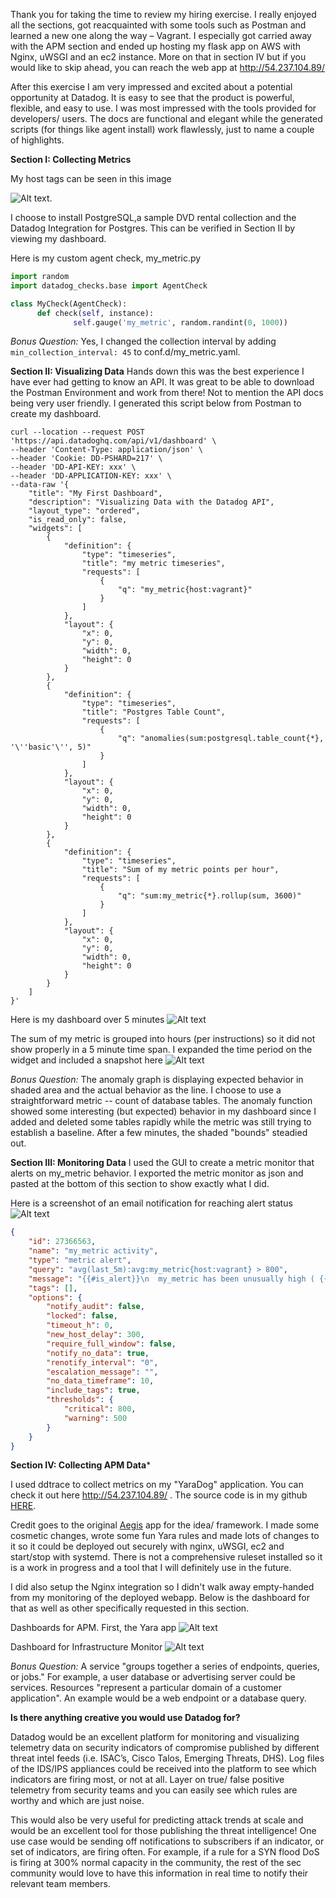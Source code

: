 Thank you for taking the time to review my hiring exercise. I really enjoyed all the sections, got reacquainted with some tools such as Postman and learned a new one along the way – Vagrant. I especially got carried away with the APM section and ended up hosting my flask app on AWS with Nginx, uWSGI and an ec2 instance. More on that in section IV but if you would like to skip ahead, you can reach the web app at http://54.237.104.89/

After this exercise I am very impressed and excited about a potential opportunity at Datadog. It is easy to see that the product is powerful, flexible, and easy to use. I was most impressed with the tools provided for developers/ users. The docs are functional and elegant while the generated scripts (for things like agent install) work flawlessly, just to name a couple of highlights.

**Section I: Collecting Metrics**

My host tags can be seen in this image

![Alt text](https://la-psql-zebra.s3.amazonaws.com/DD_host_tags.PNG).

I choose to install PostgreSQL,a sample DVD rental collection and the Datadog Integration for Postgres. This can be verified in Section II by viewing my dashboard.

Here is my custom agent check, my_metric.py
```python
import random
import datadog_checks.base import AgentCheck

class MyCheck(AgentCheck):
      def check(self, instance):
              self.gauge('my_metric', random.randint(0, 1000))
```

*Bonus Question:*  Yes, I changed the collection interval by adding `min_collection_interval: 45` to conf.d/my_metric.yaml.

**Section II: Visualizing Data**
Hands down this was the best experience I have ever had getting to know an API. It was great to be able to download the Postman Environment and work from there! Not to mention the API docs being very user friendly. I generated this script below from Postman to create my dashboard.

```
curl --location --request POST 'https://api.datadoghq.com/api/v1/dashboard' \
--header 'Content-Type: application/json' \
--header 'Cookie: DD-PSHARD=217' \
--header 'DD-API-KEY: xxx' \
--header 'DD-APPLICATION-KEY: xxx' \
--data-raw '{
    "title": "My First Dashboard",
    "description": "Visualizing Data with the Datadog API",
    "layout_type": "ordered",
    "is_read_only": false,
    "widgets": [
        {
            "definition": {
                "type": "timeseries",
                "title": "my metric timeseries",
                "requests": [
                    {
                        "q": "my_metric{host:vagrant}"
                    }
                ]
            },
            "layout": {
                "x": 0,
                "y": 0,
                "width": 0,
                "height": 0
            }
        },
        {
            "definition": {
                "type": "timeseries",
                "title": "Postgres Table Count",
                "requests": [
                    {
                        "q": "anomalies(sum:postgresql.table_count{*}, '\''basic'\'', 5)"
                    }
                ]
            },
            "layout": {
                "x": 0,
                "y": 0,
                "width": 0,
                "height": 0
            }
        },
        {
            "definition": {
                "type": "timeseries",
                "title": "Sum of my metric points per hour",
                "requests": [
                    {
                        "q": "sum:my_metric{*}.rollup(sum, 3600)"
                    }
                ]
            },
            "layout": {
                "x": 0,
                "y": 0,
                "width": 0,
                "height": 0
            }
        }
    ]
}'
```
Here is my dashboard over 5 minutes
![Alt text](https://la-psql-zebra.s3.amazonaws.com/my_first_dashboard.PNG)

The sum of my metric is grouped into hours (per instructions) so it did not show properly in a 5 minute time span. I expanded the time period on the widget and included a snapshot here 
![Alt text](https://la-psql-zebra.s3.amazonaws.com/Sum_of_metric_per_hr.PNG)

*Bonus Question:* The anomaly graph is displaying expected behavior in shaded area and the actual behavior as the line. I choose to use a straightforward metric -- count of database tables. The anomaly function showed some interesting (but expected) behavior in my dashboard since I added and deleted some tables rapidly while the metric was still trying to establish a baseline. After a few minutes, the shaded "bounds" steadied out.

**Section III: Monitoring Data**
I used the GUI to create a metric monitor that alerts on my_metric behavior. I exported the metric monitor as json and pasted at the bottom of this section to show exactly what I did. 

Here is a screenshot of an email notification for reaching alert status
![Alt text](https://la-psql-zebra.s3.amazonaws.com/my_metric_alert.PNG)

```json
{
	"id": 27366563,
	"name": "my_metric activity",
	"type": "metric alert",
	"query": "avg(last_5m):avg:my_metric{host:vagrant} > 800",
	"message": "{{#is_alert}}\n  my_metric has been unusually high ( {{value}} ) for {{host.name}} over the past 5 minutes  @eric.kufta@gmail.com \n{{/is_alert}}\n\n{{#is_warning}}\n  my_metric has been above average ( {{value}} ) for {{host.name}} over the past 5 minutes  \n{{/is_warning}}\n\n{{#is_no_data}}\n  my_metric has no data over the past 10 minutes  @eric.kufta@gmail.com \n{{/is_no_data}}",
	"tags": [],
	"options": {
		"notify_audit": false,
		"locked": false,
		"timeout_h": 0,
		"new_host_delay": 300,
		"require_full_window": false,
		"notify_no_data": true,
		"renotify_interval": "0",
		"escalation_message": "",
		"no_data_timeframe": 10,
		"include_tags": true,
		"thresholds": {
			"critical": 800,
			"warning": 500
		}
	}
}
```

**Section IV: Collecting APM Data***

I used ddtrace to collect metrics on my "YaraDog" application. You can check it out here  http://54.237.104.89/ . The source code is in my github [HERE](https://github.com/ekufta0530/YaraDog/tree/master). 

Credit goes to the original [Aegis](https://github.com/kittymagician/Aegis) app for the idea/ framework. I made some cosmetic changes, wrote some fun Yara rules and made lots of changes to it so it could be deployed out securely with nginx, uWSGI, ec2 and start/stop with systemd. There is not a comprehensive ruleset installed so it is a work in progress and a tool that I will definitely use in the future.

I did also setup the Nginx integration so I didn't walk away empty-handed from my monitoring of the deployed webapp. Below is the dashboard for that as well as other specifically requested in this section. 

Dashboards for APM. First, the Yara app
![Alt text](https://la-psql-zebra.s3.amazonaws.com/Yara_apm.PNG)

Dashboard for Infrastructure Monitor
![Alt text](https://la-psql-zebra.s3.amazonaws.com/infrastructure_metrics.PNG)

*Bonus Question:* A service "groups together a series of endpoints, queries, or jobs." For example, a user database or advertising server could be services. Resources "represent a particular domain of a customer application". An example would be a web endpoint or a database query.

**Is there anything creative you would use Datadog for?**

Datadog would be an excellent platform for monitoring and visualizing telemetry data on security indicators of compromise published by different threat intel feeds (i.e. ISAC’s, Cisco Talos, Emerging Threats, DHS). Log files of the IDS/IPS appliances could be received into the platform to see which indicators are firing most, or not at all. Layer on true/ false positive telemetry from security teams and you can easily see which rules are worthy and which are just noise.

This would also be very useful for predicting attack trends at scale and would be an excellent tool for those publishing the threat intelligence! One use case would be sending off notifications to subscribers if an indicator, or set of indicators, are firing often. For example, if a rule for a SYN flood DoS is firing at 300% normal capacity in the community, the rest of the sec community would love to have this information in real time to notify their relevant team members. 


